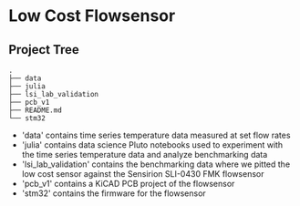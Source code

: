 # Low Cost Flowsensor

## Project Tree
```
.
├── data
├── julia
├── lsi_lab_validation
├── pcb_v1
├── README.md
└── stm32
```

- 'data' contains time series temperature data measured at set flow rates
- 'julia' contains data science Pluto notebooks used to experiment with the time series temperature data and analyze benchmarking data 
- 'lsi_lab_validation' contains the benchmarking data where we pitted the low cost sensor against the Sensirion SLI-0430 FMK flowsensor
- 'pcb_v1' contains a KiCAD PCB project of the flowsensor
- 'stm32' contains the firmware for the flowsensor
